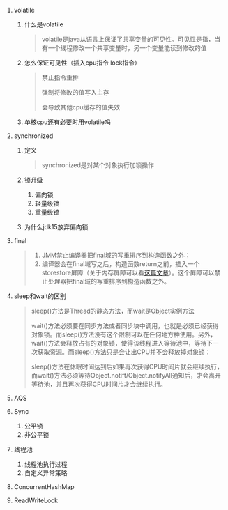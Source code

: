 1. volatile

   1. 什么是volatile

      > volatile是java从语言上保证了共享变量的可见性。可见性是指，当有一个线程修改一个共享变量时，另一个变量能读到修改的值

   2. 怎么保证可见性（插入cpu指令 lock指令）

      > 禁止指令重排
      >
      > 强制将修改的值写入主存
      >
      > 会导致其他cpu缓存的值失效
      
   3. 单核cpu还有必要时用volatile吗

      > 

2. synchronized

   1. 定义

      > synchronized是对某个对象执行加锁操作

   2. 锁升级

      1. 偏向锁
      2. 轻量级锁
      3. 重量级锁

   3. 为什么jdk15放弃偏向锁

3. final

   > 1. JMM禁止编译器把final域的写重排序到构造函数之外；
   > 2. 编译器会在final域写之后，构造函数return之前，插入一个storestore屏障（关于内存屏障可以看[这篇文章](https://juejin.cn/post/6844903600318054413)）。这个屏障可以禁止处理器把final域的写重排序到构造函数之外。

4. sleep和wait的区别

   > sleep()方法是Thread的静态方法，而wait是Object实例方法
   >
   > wait()方法必须要在同步方法或者同步块中调用，也就是必须已经获得对象锁。而sleep()方法没有这个限制可以在任何地方种使用。另外，wait()方法会释放占有的对象锁，使得该线程进入等待池中，等待下一次获取资源。而sleep()方法只是会让出CPU并不会释放掉对象锁；
   >
   > sleep()方法在休眠时间达到后如果再次获得CPU时间片就会继续执行，而wait()方法必须等待Object.notift/Object.notifyAll通知后，才会离开等待池，并且再次获得CPU时间片才会继续执行。

5. AQS

6. Sync

   1. 公平锁
   2. 非公平锁

7. 线程池

   1. 线程池执行过程
   2. 自定义异常策略

8. ConcurrentHashMap

9. ReadWriteLock

   

